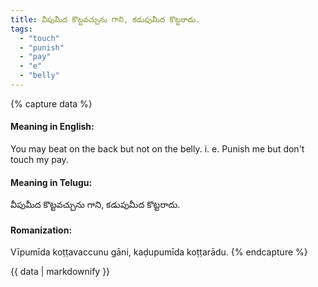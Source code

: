 ```yaml
---
title: వీపుమీద కొట్టవచ్చును గాని, కడుపుమీద కొట్టరాదు.
tags:
  - "touch"
  - "punish"
  - "pay"
  - "e"
  - "belly"
---
```


{% capture data %}
#### Meaning in English:
You may beat on the back but not on the belly.
i. e. Punish me but don't touch my pay.

#### Meaning in Telugu:
వీపుమీద కొట్టవచ్చును గాని, కడుపుమీద కొట్టరాదు.

#### Romanization:
Vīpumīda koṭṭavaccunu gāni, kaḍupumīda koṭṭarādu.
{% endcapture %}

{{ data | markdownify }}

